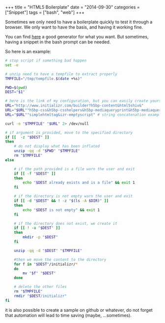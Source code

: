 +++
title = "HTML5 Boilerplate"
date = "2014-09-30"
categories =  ["Snippet"]
tags = ["bash", "web"]
+++

Sometimes we only need to have a boilerplate quickly to test it through a
browser. We only want to have the basis, and having it working fine.

You can find [here](http://www.initializr.com/) a good generator for what you
want. But sometimes, having a snippet in the bash prompt can be needed.

So here is an example:

```bash
# stop script if something bad happen
set -e

# unzip need to have a tempfile to extract properly
TMPFILE="/tmp/tempfile.$(date +%s)"

PWD=$(pwd)
DEST="$1"

# here is the link of my configuration, but you can easily create yours
URL="http://www.initializr.com/builder?h5bp-content&html5shiv&"
URL="$URL""h5bp-css&h5bp-csshelpers&h5bp-mediaqueryprint&h5bp-mediaqueries&"
URL="$URL""simplehtmltag&izr-emptyscript" # string concatenation example

curl -o "$TMPFILE" "$URL" 2> /dev/null

# if argument is provided, move to the specified directory
if [[  -z "$DEST" ]]
then
    # do not display what has been inflated
    unzip -qq -d "$PWD" "$TMPFILE"
    rm "$TMPFILE"
else

    # if the path provided is a file warn the user and exit
    if [[ -f "$DEST" ]]
    then
        echo "$DEST already exists and is a file" && exit 1
    fi

    # if the directory is not empty warn the user and exit
    if [[ -d "$DEST" && ! -z "$(ls -A $DIR)" ]]
    then
        echo "$DEST is not empty" && exit 1
    fi

    # if the directory does not exist, we create it
    if [[ ! -a "$DEST" ]]
    then
        mkdir -p "$DEST"
    fi

    unzip -qq -d "$DEST" "$TMPFILE"

    #then we move the content to the directory
    for f in "$DEST"/initializr/*
    do
        mv "$f" "$DEST"
    done

    # delete the other files
    rm "$TMPFILE"
    rmdir "$DEST/initializr"
fi
```

it is also possible to create a sample on github or whatever, do not forget that
automation will lead to time saving (maybe, ...sometimes).
